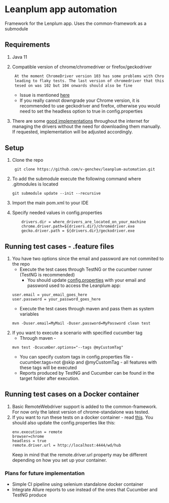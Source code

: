 # Leanplum app automation

Framework for the Lenplum app. Uses the common-framework as a submodule 

## Requirements

1. Java 11
2. Compatible version of chrome/chromedriver or firefox/geckodriver
    ```diff
     At the moment ChromeDriver version 103 has some problems with Chrome 103
     leading to flaky tests. The last version of chromedriver that this was 
     tesed on was 102 but 104 onwards should also be fine
    ```
   - Issue is mentioned [here](https://bugs.chromium.org/p/chromedriver/issues/detail?id=4121)
   - If you really cannot downgrade your Chrome version, it is recommended to use geckodriver and firefox, otherwise
     you would need to set the headless option to true in config.properties


3. There are some [good implementations](https://github.com/bonigarcia/webdrivermanager) throughout the internet 
for managing the drivers without the need for downloading them manually. 
If requested, implementation will be adjusted accordingly.

## Setup

1. Clone the repo
   ```
    git clone https://github.com/v-genchev/leanplum-automation.git
    ```
2. To add the submodule execute the following command where .gitmodules is located
    ```
    git submodule update --init --recursive
    ```
3. Import the main pom.xml to your IDE

4. Specify needed values in config.properties
   ```properties
       drivers.dir = where_drivers_are_located_on_your_machine
       chrome.driver.path=${drivers.dir}/chromedriver.exe
       gecko.driver.path = ${drivers.dir}/geckodriver.exe
   ```

## Running test cases - .feature files
1. You have two options since the email and password are not commited to the repo
   - Execute the test cases through TestNG or the cucumber runner (TestNG is recommended)
     - You should update [config.properties](../leanplum-automation/automation/src/main/resources/config.properties) 
     with your email and password used to access the Leanplum app:
   ```properties
   user.email = your_email_goes_here
   user.password = your_password_goes_here
   ```
   - Execute the test cases through maven and pass them as system variables 
   ```
   mvn -Duser.email=MyMail -Duser.password=MyPassword clean test
   ```
3. If you want to execute a scenario with specified cucumber tag
   - Through maven - 
   ```
   mvn test -Dcucumber.options="--tags @myCustomTag"
   ```
   - You can specify custom tags in config.properties file - cucumber.tags=not @skip and @myCustomTag - all features with these tags will be executed
   - Reports produced by TestNG and Cucumber can be found in the target folder after execution.

## Running test cases on a Docker container
1. Basic RemoteWebdriver support is added to the common-framework. For now only the latest version of chrome-standalone was tested.
2. If you want to run these tests on a docker container - read [this](https://github.com/SeleniumHQ/docker-selenium). 
   You should also update the config.properties like this:
   ```properties
   env.execution = remote
   browser=chrome
   headless = true
   remote.driver.url = http://localhost:4444/wd/hub
   ```
   Keep in mind that the remote.driver.url property may be different depending on how you set up your container.

### Plans for future implementation
   - Simple CI pipeline using selenium standalone docker container
   - Integrate Allure reports to use instead of the ones that Cucumber and TestNG produce
